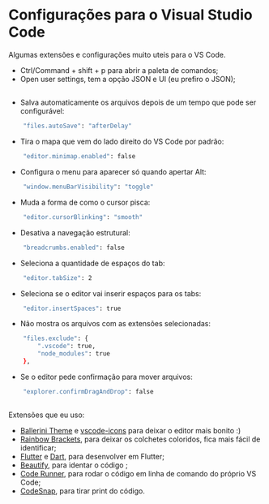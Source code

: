
# Configurações para o Visual Studio Code

Algumas extensões e configurações muito uteis para o VS Code.

- Ctrl/Command + shift + p para abrir a paleta de comandos;
- Open user settings, tem a opção JSON e UI (eu prefiro o JSON);

##

- Salva automaticamente os arquivos depois de um tempo que pode ser configurável:
```bash
    "files.autoSave": "afterDelay"
```

- Tira o mapa que vem do lado direito do VS Code por padrão:
```bash
    "editor.minimap.enabled": false
```

- Configura o menu para aparecer só quando apertar Alt:
```bash
    "window.menuBarVisibility": "toggle"
```

- Muda a forma de como o cursor pisca:
```bash
    "editor.cursorBlinking": "smooth"
```

- Desativa a navegação estrutural:
```bash
    "breadcrumbs.enabled": false
```

- Seleciona a quantidade de espaços do tab:
```bash
    "editor.tabSize": 2
```

- Seleciona se o editor vai inserir espaços para os tabs: 
```bash
    "editor.insertSpaces": true
```

- Não mostra os arquivos com as extensões selecionadas:
```bash
    "files.exclude": {
        ".vscode": true,
        "node_modules": true
    },
```

- Se o editor pede confirmação para mover arquivos:
```bash
    "explorer.confirmDragAndDrop": false
```

##
Extensões que eu uso:


- [Ballerini Theme](https://marketplace.visualstudio.com/items?itemName=BalleriniServer.ballerini-theme) e [vscode-icons](https://marketplace.visualstudio.com/items?itemName=vscode-icons-team.vscode-icons) para deixar o editor mais bonito :)
- [Rainbow Brackets](https://marketplace.visualstudio.com/items?itemName=2gua.rainbow-brackets), para deixar os colchetes coloridos, fica mais fácil de identificar;
- [Flutter](https://marketplace.visualstudio.com/items?itemName=Dart-Code.flutter) e [Dart](https://marketplace.visualstudio.com/items?itemName=Dart-Code.dart-code), para desenvolver em Flutter;
- [Beautify](https://marketplace.visualstudio.com/items?itemName=HookyQR.beautify), para identar o código ;
- [Code Runner](https://marketplace.visualstudio.com/items?itemName=formulahendry.code-runner), para rodar o código em linha de comando do próprio VS Code;
- [CodeSnap](https://marketplace.visualstudio.com/items?itemName=adpyke.codesnap), para tirar print do código.
